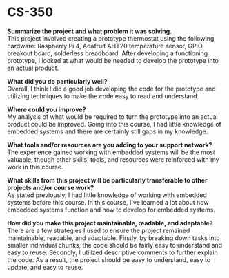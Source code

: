 # CS-350

**Summarize the project and what problem it was solving.**  
This project involved creating a prototype thermostat using the following hardware: Raspberry Pi 4, Adafruit AHT20 temperature sensor, GPIO breakout board, solderless breadboard. After developing a functioning prototype, I looked at what would be needed to develop the prototype into an actual product.  

**What did you do particularly well?**  
Overall, I think I did a good job developing the code for the prototype and utilizing techniques to make the code easy to read and understand. 

**Where could you improve?**  
My analysis of what would be required to turn the prototype into an actual product could be improved. Going into this course, I had little knowledge of embedded systems and there are certainly still gaps in my knowledge.  

**What tools and/or resources are you adding to your support network?**  
The experience gained working with embedded systems will be the most valuable, though other skills, tools, and resources were reinforced with my work in this course.  

**What skills from this project will be particularly transferable to other projects and/or course work?**  
As stated previously, I had little knowledge of working with embedded systems before this course. In this course, I've learned a lot about how embedded systems function and how to develop for embedded systems.  

**How did you make this project maintainable, readable, and adaptable?**  
There are a few strategies I used to ensure the project remained maintainable, readable, and adaptable. Firstly, by breaking down tasks into smaller individual chunks, the code should be fairly easy to understand and easy to reuse. Secondly, I utilized descriptive comments to further explain the code. As a result, the project should be easy to understand, easy to update, and easy to reuse. 
